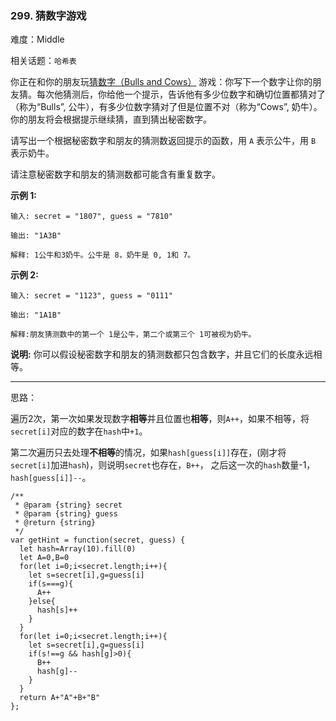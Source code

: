 ### 299. 猜数字游戏

难度：Middle

相关话题：`哈希表`

你正在和你的朋友玩[猜数字（Bulls and Cows）](https://baike.baidu.com/item/%E7%8C%9C%E6%95%B0%E5%AD%97/83200?fromtitle=Bulls+and+Cows&fromid=12003488&fr=aladdin)
游戏：你写下一个数字让你的朋友猜。每次他猜测后，你给他一个提示，告诉他有多少位数字和确切位置都猜对了（称为&ldquo;Bulls&rdquo;, 公牛），有多少位数字猜对了但是位置不对（称为&ldquo;Cows&rdquo;, 奶牛）。你的朋友将会根据提示继续猜，直到猜出秘密数字。



请写出一个根据秘密数字和朋友的猜测数返回提示的函数，用  `A`  表示公牛，用 `B` 表示奶牛。



请注意秘密数字和朋友的猜测数都可能含有重复数字。



**示例 1:** 



```
输入: secret = "1807", guess = "7810"

输出: "1A3B"

解释: 1公牛和3奶牛。公牛是 8，奶牛是 0, 1和 7。
```


**示例 2:** 



```
输入: secret = "1123", guess = "0111"

输出: "1A1B"

解释:朋友猜测数中的第一个 1是公牛，第二个或第三个 1可被视为奶牛。
```


**说明:** 你可以假设秘密数字和朋友的猜测数都只包含数字，并且它们的长度永远相等。




-----

思路：

遍历2次，第一次如果发现数字**相等**并且位置也**相等**，则`A++`，如果不相等，将`secret[i]`对应的数字在`hash`中`+1`。

第二次遍历只去处理**不相等**的情况，如果`hash[guess[i]]`存在，(刚才将`secret[i]`加进`hash`)，则说明`secret`也存在，`B++`，
之后这一次的`hash`数量-1，`hash[guess[i]]--`。

```
/**
 * @param {string} secret
 * @param {string} guess
 * @return {string}
 */
var getHint = function(secret, guess) {
  let hash=Array(10).fill(0)
  let A=0,B=0
  for(let i=0;i<secret.length;i++){
    let s=secret[i],g=guess[i]
    if(s===g){
      A++
    }else{
      hash[s]++
    }
  }
  for(let i=0;i<secret.length;i++){
    let s=secret[i],g=guess[i]
    if(s!==g && hash[g]>0){
      B++
      hash[g]--
    }
  }
  return A+"A"+B+"B"
};
```

